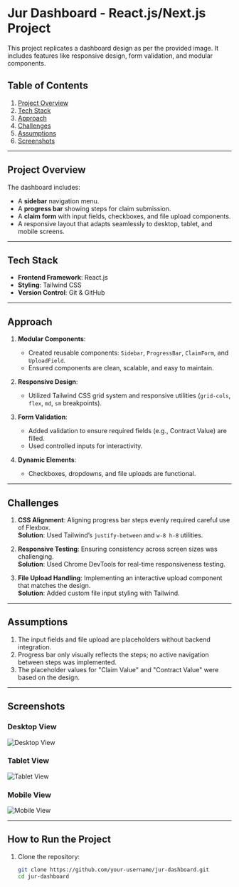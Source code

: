 # Jur Dashboard - React.js/Next.js Project

This project replicates a dashboard design as per the provided image. It includes features like responsive design, form validation, and modular components.

## Table of Contents
1. [Project Overview](#project-overview)
2. [Tech Stack](#tech-stack)
3. [Approach](#approach)
4. [Challenges](#challenges)
5. [Assumptions](#assumptions)
6. [Screenshots](#screenshots)

---

## Project Overview

The dashboard includes:
- A **sidebar** navigation menu.
- A **progress bar** showing steps for claim submission.
- A **claim form** with input fields, checkboxes, and file upload components.
- A responsive layout that adapts seamlessly to desktop, tablet, and mobile screens.

---

## Tech Stack

- **Frontend Framework**: React.js
- **Styling**: Tailwind CSS
- **Version Control**: Git & GitHub

---

## Approach

1. **Modular Components**:  
   - Created reusable components: `Sidebar`, `ProgressBar`, `ClaimForm`, and `UploadField`.
   - Ensured components are clean, scalable, and easy to maintain.

2. **Responsive Design**:  
   - Utilized Tailwind CSS grid system and responsive utilities (`grid-cols`, `flex`, `md`, `sm` breakpoints).

3. **Form Validation**:  
   - Added validation to ensure required fields (e.g., Contract Value) are filled.  
   - Used controlled inputs for interactivity.

4. **Dynamic Elements**:  
   - Checkboxes, dropdowns, and file uploads are functional.

---

## Challenges

1. **CSS Alignment**: Aligning progress bar steps evenly required careful use of Flexbox.  
   **Solution**: Used Tailwind’s `justify-between` and `w-8 h-8` utilities.

2. **Responsive Testing**: Ensuring consistency across screen sizes was challenging.  
   **Solution**: Used Chrome DevTools for real-time responsiveness testing.

3. **File Upload Handling**: Implementing an interactive upload component that matches the design.  
   **Solution**: Added custom file input styling with Tailwind.

---

## Assumptions

1. The input fields and file upload are placeholders without backend integration.
2. Progress bar only visually reflects the steps; no active navigation between steps was implemented.
3. The placeholder values for "Claim Value" and "Contract Value" were based on the design.

---

## Screenshots

### Desktop View
![Desktop View](./dashboard/screenshots/laptop.jpg)

### Tablet View
![Tablet View](./dashboard/screenshots/tablet.jpg)

### Mobile View
![Mobile View](./dashboard/screenshots/mobile.jpg)

---

## How to Run the Project

1. Clone the repository:
   ```bash
   git clone https://github.com/your-username/jur-dashboard.git
   cd jur-dashboard
